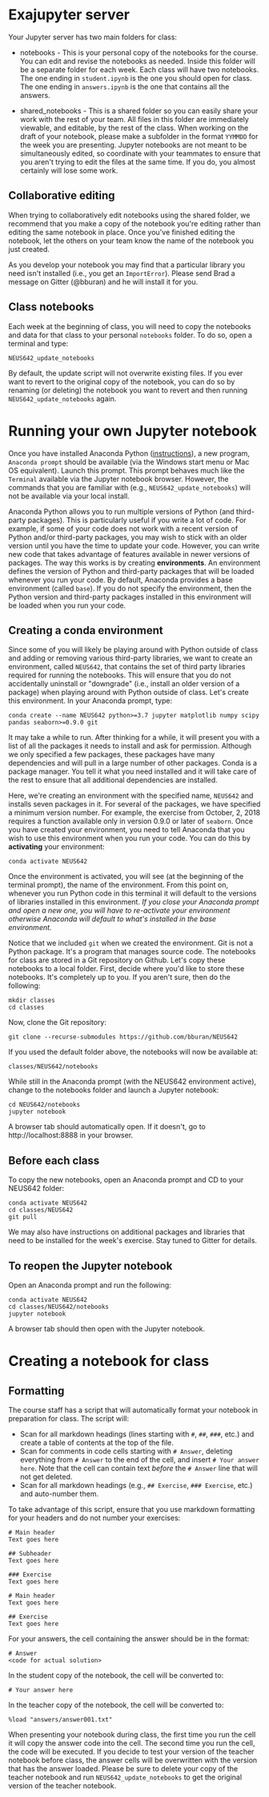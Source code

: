 # Exajupyter server

Your Jupyter server has two main folders for class:

* notebooks - This is your personal copy of the notebooks for the course. You can edit and revise the notebooks as needed. Inside this folder will be a separate folder for each week. Each class will have two notebooks. The one ending in `student.ipynb` is the one you should open for class. The one ending in `answers.ipynb` is the one that contains all the answers.

* shared_notebooks - This is a shared folder so you can easily share your work with the rest of your team. All files in this folder are immediately viewable, and editable, by the rest of the class. When working on the draft of your notebook, please make a subfolder in the format `YYMMDD` for the week you are presenting. Jupyter notebooks are not meant to be simultaneously edited, so coordinate with your teammates to ensure that you aren't trying to edit the files at the same time. If you do, you almost certainly will lose some work.

## Collaborative editing

When trying to collaboratively edit notebooks using the shared folder, we recommend that you make a copy of the notebook you're editing rather than editing the same notebook in place. Once you've finished editing the notebook, let the others on your team know the name of the notebook you just created.

As you develop your notebook you may find that a particular library you need isn't installed (i.e., you get an `ImportError`). Please send Brad a message on Gitter (@bburan) and he will install it for you.

## Class notebooks

Each week at the beginning of class, you will need to copy the notebooks and data for that class to your personal `notebooks` folder. To do so, open a terminal and type:

	NEUS642_update_notebooks

By default, the update script will not overwrite existing files. If you ever want to revert to the original copy of the notebook, you can do so by renaming (or deleting) the notebook you want to revert and then running `NEUS642_update_notebooks` again.

# Running your own Jupyter notebook

Once you have installed Anaconda Python ([instructions](index.md)), a new program, `Anaconda prompt` should be available (via the Windows start menu or Mac OS equivalent). Launch this prompt. This prompt behaves much like the `Terminal` available via the Jupyter notebook browser. However, the commands that you are familiar with (e.g., `NEUS642_update_notebooks`) will not be available via your local install.

Anaconda Python allows you to run multiple versions of Python (and third-party packages). This is particularly useful if you write a lot of code. For example, if some of your code does not work with a recent version of Python and/or third-party packages, you may wish to stick with an older version until you have the time to update your code. However, you can write new code that takes advantage of features available in newer versions of packages. The way this works is by creating **environments**. An environment defines the version of Python and third-party packages that will be loaded whenever you run your code. By default, Anaconda provides a base environment (called `base`). If you do not specify the environment, then the Python version and third-party packages installed in this environment will be loaded when you run your code.

## Creating a conda environment

Since some of you will likely be playing around with Python outside of class and adding or removing various third-party libraries, we want to create an environment, called `NEUS642`, that contains the set of third party libraries required for running the notebooks. This will ensure that you do not accidentally uninstall or "downgrade" (i.e., install an older version of a package) when playing around with Python outside of class. Let's create this environment. In your Anaconda prompt, type:

	conda create --name NEUS642 python>=3.7 jupyter matplotlib numpy scipy pandas seaborn>=0.9.0 git

It may take a while to run. After thinking for a while, it will present you with a list of all the packages it needs to install and ask for permission. Although we only specified a few packages, these packages have many dependencies and will pull in a large number of other packages. Conda is a package manager. You tell it what you need installed and it will take care of the rest to ensure that all additional dependencies are installed. 

Here, we're creating an environment with the specified name, `NEUS642` and installs seven packages in it. For several of the packages, we have specified a minimum version number. For example, the exercise from October, 2, 2018 requires a function available only in version 0.9.0 or later of `seaborn`. Once you have created your environment, you need to tell Anaconda that you wish to use this environment when you run your code. You can do this by **activating** your environment:

	conda activate NEUS642

Once the environment is activated, you will see (at the beginning of the terminal prompt), the name of the environment. From this point on, whenever you run Python code in this terminal it will default to the versions of libraries installed in this environment. *If you close your Anaconda prompt and open a new one, you will have to re-activate your environment otherwise Anaconda will default to what's installed in the base environment.*

Notice that we included `git` when we created the environment. Git is not a Python package. It's a program that manages source code. The notebooks for class are stored in a Git repository on Github. Let's copy these notebooks to a local folder. First, decide where you'd like to store these notebooks. It's completely up to you. If you aren't sure, then do the following:

	mkdir classes
	cd classes

Now, clone the Git repository:

	git clone --recurse-submodules https://github.com/bburan/NEUS642

If you used the default folder above, the notebooks will now be available at:

	classes/NEUS642/notebooks

While still in the Anaconda prompt (with the NEUS642 environment active), change to the notebooks folder and launch a Jupyter notebook:

	cd NEUS642/notebooks
	jupyter notebook

A browser tab should automatically open. If it doesn't, go to http://localhost:8888 in your browser.

## Before each class

To copy the new notebooks, open an Anaconda prompt and CD to your NEUS642 folder:

	conda activate NEUS642
	cd classes/NEUS642
	git pull

We may also have instructions on additional packages and libraries that need to be installed for the week's exercise. Stay tuned to Gitter for details.

## To reopen the Jupyter notebook

Open an Anaconda prompt and run the following:

	conda activate NEUS642
	cd classes/NEUS642/notebooks
	jupyter notebook

A browser tab should then open with the Jupyter notebook.

# Creating a notebook for class

## Formatting

The course staff has a script that will automatically format your notebook in preparation for class. The script will:

* Scan for all markdown headings (lines starting with `#`, `##`, `###`, etc.) and create a table of contents at the top of the file.
* Scan for comments in code cells starting with `# Answer`, deleting everything from `# Answer` to the end of the cell, and insert `# Your answer here`. Note that the cell can contain text *before* the `# Answer` line that will not get deleted.
* Scan for all markdown headings (e.g., `## Exercise`, `### Exercise`, etc.) and auto-number them.

To take advantage of this script, ensure that you use markdown formatting for your headers and do not number your exercises:

    # Main header
	Text goes here

	## Subheader
	Text goes here

	### Exercise
	Text goes here

	# Main header
	Text goes here

	## Exercise
	Text goes here

For your answers, the cell containing the answer should be in the format:

	# Answer
	<code for actual solution>

In the student copy of the notebook, the cell will be converted to:

	# Your answer here

In the teacher copy of the notebook, the cell will be converted to:

	%load "answers/answer001.txt"
	
When presenting your notebook during class, the first time you run the cell it will copy the answer code into the cell. The second time you run the cell, the code will be executed. If you decide to test your version of the teacher notebook before class, the answer cells will be overwritten with the version that has the answer loaded. Please be sure to delete your copy of the teacher notebook and run `NEUS642_update_notebooks` to get the original version of the teacher notebook.
